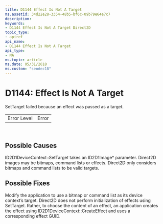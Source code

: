```yaml
---
title: D1144 Effect Is Not A Target
ms.assetid: 34d22e28-3354-48b5-bf6c-09b79e64e7c7
description: 
keywords:
- D1144 Effect Is Not A Target Direct2D
topic_type:
- apiref
api_name:
- D1144 Effect Is Not A Target
api_type:
- NA
ms.topic: article
ms.date: 05/31/2018
ms.custom: "seodec18"
---
```


# D1144: Effect Is Not A Target

SetTarget failed because an effect was passed as a target.



|             |       |
|-------------|-------|
| Error Level | Error |



 

## Possible Causes

ID2D1DeviceContext::SetTarget takes an ID2D1Image\* parameter. Direct2D images may be bitmaps, command lists or effects. Direct2D only considers bitmaps and command lists to be valid targets.

## Possible Fixes

Modify the application to use a bitmap or command list as its device context’s target. Direct2D does not perform initialization of effects using SetTarget. Rather, to choose the content of an effect, an application creates the effect using ID2D1DeviceContext::CreateEffect and uses a corresponding effect GUID.

 

 




